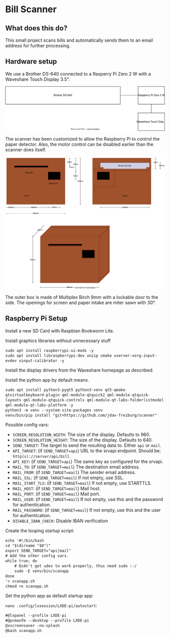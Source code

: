# Bill Scanner

## What does this do?

This small project scans bills and automatically sends them to an email address for further processing.

## Hardware setup

We use a Brother DS-640 connected to a Rasperry Pi Zero 2 W with a Waveshare Touch Display 3.5".

![How It Works](./docs/how_it_works.svg)

<!--<img src="./docs/how_it_works.svg">-->

The scanner has been customized to allow the Raspberry Pi to control the paper detector. Also, the motor control can be disabled earlier than the scanner does itself.

![Front/Inside](./docs/box.svg)

<!--<img src="./docs/box.svg">-->

The outer box is made of Multiplex Birch 9mm with a lockable door to the side. The openings for screen and paper intake are miter sawn with 30°.

## Raspberry Pi Setup

Install a new SD Card with Raspbian Bookworm Lite.

Install graphics libraries without unnecessary stuff

```
sudo apt install raspberrypi-ui-mods -y
sudo apt install libraspberrypi-dev unzip cmake xserver-xorg-input-evdev xinput-calibrator -y
```

Install the display drivers from the Waveshare homepage as described.

Install the python app by default means.

```
sudo apt install python3-pyqt5 python3-venv qt5-qmake qtvirtualkeyboard-plugin qml-module-qtquick2 qml-module-qtquick-layouts qml-module-qtquick-controls qml-module-qt-labs-folderlistmodel qml-module-qt-labs-platform -y
python3 -m venv --system-site-packages venv
venv/bin/pip install "git+https://github.com/jdav-freiburg/scanner"
```

Possible config vars:

- `SCREEN_RESOLUTION_WIDTH`: The size of the display. Defaults to 960.
- `SCREEN_RESOLUTION_HEIGHT`: The size of the display. Defaults to 640.
- `SEND_TARGET`: The target to send the resulting data to. Either `api` or `mail`.
- `API_TARGET`: (if `SEND_TARGET=api`) URL to the srvapi endpoint. Should be: `http(s)://server/api/bill`.
- `API_KEY`: (if `SEND_TARGET=api`) The same key as configured for the srvapi.
- `MAIL_TO`: (if `SEND_TARGET=mail`) The destination email address.
- `MAIL_FROM`: (if `SEND_TARGET=mail`) The sender email address.
- `MAIL_SSL`: (if `SEND_TARGET=mail`) If not empty, use SSL.
- `MAIL_START_TLS`: (if `SEND_TARGET=mail`) If not empty, use STARTTLS.
- `MAIL_HOST`: (if `SEND_TARGET=mail`) Mail host.
- `MAIL_PORT`: (if `SEND_TARGET=mail`) Mail port.
- `MAIL_USER`: (if `SEND_TARGET=mail`) If not empty, use this and the password for authentication.
- `MAIL_PASSWORD`: (if `SEND_TARGET=mail`) If not empty, use this and the user for authentication.
- `DISABLE_IBAN_CHECK`: Disable IBAN verification

Create the looping startup script:

```
echo '#!/bin/bash
cd "$(dirname "$0")"
export SEND_TARGET="api|mail"
# Add the other config vars.
while true; do
    # Didn't get udev to work properly, thus need sudo :-/
    sudo -E venv/bin/scanapp
done
'> scanapp.sh
chmod +x scanapp.sh
```

Set the python app as default startup app:

`nano .config/lxsession/LXDE-pi/autostart`:

```
#@lxpanel --profile LXDE-pi
#@pcmanfm --desktop --profile LXDE-pi
@xscreensaver -no-splash
@bash scanapp.sh
```
